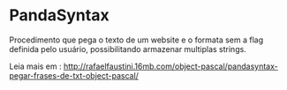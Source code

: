 # PandaSyntax
Procedimento que pega o texto de um website e o formata sem a flag definida pelo usuário, possibilitando armazenar multiplas strings.

Leia mais em : http://rafaelfaustini.16mb.com/object-pascal/pandasyntax-pegar-frases-de-txt-object-pascal/
